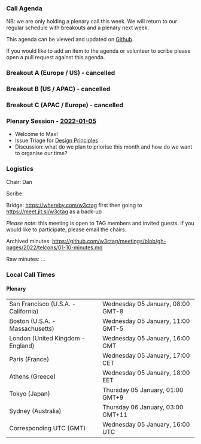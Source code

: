 ### Call Agenda

NB: we are only holding a plenary call this week. We will return to our regular schedule with breakouts and a plenary next week.

This agenda can be viewed and updated on [Github](https://github.com/w3ctag/meetings/blob/gh-pages/2022/telcons/01-03-agenda.md).

If you would like to add an item to the agenda or volunteer to scribe please open a pull request against this agenda.

### Breakout A (Europe / US) - cancelled 

### Breakout B (US / APAC) - cancelled 

### Breakout C (APAC / Europe) - cancelled

### Plenary Session - [2022-01-05](https://www.timeanddate.com/worldclock/converter.html?iso=20220105T160000&p1=224&p2=43&p3=136&p4=195&p5=26&p6=248&p7=240)

* Welcome to Max!
* Issue Triage for [Design Principles](https://github.com/w3ctag/design-principles/issues)
* Discussion: what do we plan to priorise this month and how do we want to organise our time?

### Logistics

Chair: Dan

Scribe:

Bridge: https://whereby.com/w3ctag first then going to https://meet.jit.si/w3ctag as a back-up

*Please note*: this meeting is open to TAG members and invited guests. If you would like to participate, please email the chairs.

Archived minutes: https://github.com/w3ctag/meetings/blob/gh-pages/2022/telcons/01-10-minutes.md

Raw minutes: ...


### Local Call Times

#### Plenary

<table>
<tr><td> San Francisco (U.S.A. - California) <td> Wednesday 05 January, 08:00 GMT-8</td></tr>
<tr><td> Boston (U.S.A. - Massachusetts) <td> Wednesday 05 January, 11:00 GMT-5</td></tr>
<tr><td> London (United Kingdom - England) <td> Wednesday 05 January, 16:00 GMT</td></tr>
<tr><td> Paris (France) <td> Wednesday 05 January, 17:00 CET</td></tr>
<tr><td> Athens (Greece) <td> Wednesday 05 January, 18:00 EET</td></tr>
<tr><td> Tokyo (Japan) <td> Thursday 05 January, 01:00 GMT+9</td></tr>
<tr><td> Sydney (Australia) <td> Thursday 06 January, 03:00 GMT+11</td></tr>
<tr><td> Corresponding UTC (GMT) <td> Wednesday 05 January, 16:00 UTC</td></tr>
</table>
